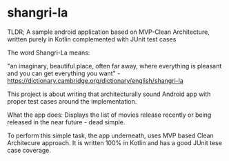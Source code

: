 # shangri-la

TLDR; A sample android application based on MVP-Clean Architecture, written purely in Kotlin complemented with JUnit test cases

The word Shangri-La means:

"an imaginary, beautiful place, often far away, where everything is pleasant and you can get everything you want" - https://dictionary.cambridge.org/dictionary/english/shangri-la

This project is about writing that architecturally sound Android app with proper test cases around the implementation.

What the app does:
Displays the list of movies release recently or being released in the near future - dead simple.

To perform this simple task, the app underneath, uses MVP based Clean Architecure approach. It is written 100% in Kotlin and has a good JUnit tese case coverage. 

